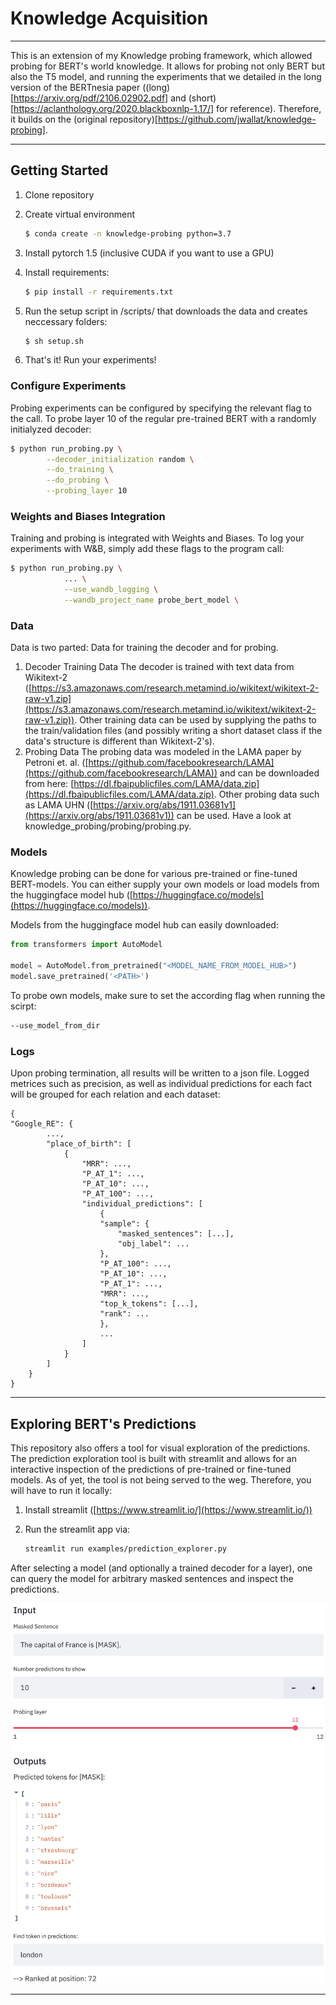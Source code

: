 # Knowledge Acquisition

---

This is an extension of my Knowledge probing framework, which allowed probing for BERT's world knowledge. It allows for probing not only BERT but also the T5 model, and running the experiments that we detailed in the long version of the BERTnesia paper ((long)[https://arxiv.org/pdf/2106.02902.pdf] and (short)[https://aclanthology.org/2020.blackboxnlp-1.17/] for reference). Therefore, it builds on the (original repository)[https://github.com/jwallat/knowledge-probing].

---

## Getting Started

1. Clone repository
2. Create virtual environment

    ```bash
    $ conda create -n knowledge-probing python=3.7 
    ```

3. Install pytorch 1.5 (inclusive CUDA if you want to use a GPU)
4. Install requirements:  

    ```bash
    $ pip install -r requirements.txt
    ```

5. Run the setup script in /scripts/ that downloads the data and creates neccessary folders: 

    ```bash
    $ sh setup.sh 
    ```

6. That's it! Run your experiments!

### Configure Experiments

Probing experiments can be configured by specifying the relevant flag to the call. To probe layer 10 of the regular pre-trained BERT with a randomly initialyzed decoder:

```bash
$ python run_probing.py \
        --decoder_initialization random \
        --do_training \
        --do_probing \
        --probing_layer 10
```

### Weights and Biases Integration

Training and probing is integrated with Weights and Biases. To log your experiments with W&B, simply add these flags to the program call: 

```bash
$ python run_probing.py \
			... \
			--use_wandb_logging \
			--wandb_project_name probe_bert_model \
```

### Data

Data is two parted: Data for training the decoder and for probing. 

1. Decoder Training Data
The decoder is trained with text data from Wikitext-2 ([https://s3.amazonaws.com/research.metamind.io/wikitext/wikitext-2-raw-v1.zip](https://s3.amazonaws.com/research.metamind.io/wikitext/wikitext-2-raw-v1.zip)). Other training data can be used by supplying the paths to the train/validation files (and possibly writing a short dataset class if the data's structure is different than Wikitext-2's).  
2. Probing Data
The probing data was modeled in the LAMA paper by Petroni et. al. ([https://github.com/facebookresearch/LAMA](https://github.com/facebookresearch/LAMA)) and can be downloaded from here: [https://dl.fbaipublicfiles.com/LAMA/data.zip](https://dl.fbaipublicfiles.com/LAMA/data.zip). Other probing data such as LAMA UHN ([https://arxiv.org/abs/1911.03681v1](https://arxiv.org/abs/1911.03681v1)) can be used. Have a look at knowledge_probing/probing/probing.py. 

### Models

Knowledge probing can be done for various pre-trained or fine-tuned BERT-models. You can either supply your own models or load models from the huggingface model hub ([https://huggingface.co/models](https://huggingface.co/models)).

Models from the huggingface model hub can easily downloaded:

```python
from transformers import AutoModel

model = AutoModel.from_pretrained("<MODEL_NAME_FROM_MODEL_HUB>")
model.save_pretrained('<PATH>')
```

To probe own models, make sure to set the according flag when running the scirpt:

```bash
--use_model_from_dir
```

### Logs

Upon probing termination, all results will be written to a json file. Logged metrices such as precision, as well as individual predictions for each fact will be grouped for each relation and each dataset: 

```
{  
"Google_RE": {
		...,
		"place_of_birth": [
			{
				"MRR": ...,
				"P_AT_1": ...,
				"P_AT_10": ...,
				"P_AT_100": ...,
				"individual_predictions": [
					{
					"sample": {
						"masked_sentences": [...],
						"obj_label": ...
					},
					"P_AT_100": ...,
					"P_AT_10": ...,
					"P_AT_1": ...,
					"MRR": ...,
					"top_k_tokens": [...],
					"rank": ...
					},
					...
				]
			}
		]
	}
}
```

---

## Exploring BERT's Predictions

This repository also offers a tool for visual exploration of the predictions. The prediction exploration tool is built with streamlit and allows for an interactive inspection of the predictions of pre-trained or fine-tuned models. As of yet, the tool is not being served to the weg. Therefore, you will have to run it locally:

1. Install streamlit ([https://www.streamlit.io/](https://www.streamlit.io/))
2. Run the streamlit app via:  

    ```bash
    streamlit run examples/prediction_explorer.py
    ```

After selecting a model (and optionally a trained decoder for a layer), one can query the model for arbitrary masked sentences and inspect the predictions. 

![Knowledge%20Probing%2068dccc465013400aab7b3b65c2262058/prediction_explorer.png](prediction_explorer.png)

---

